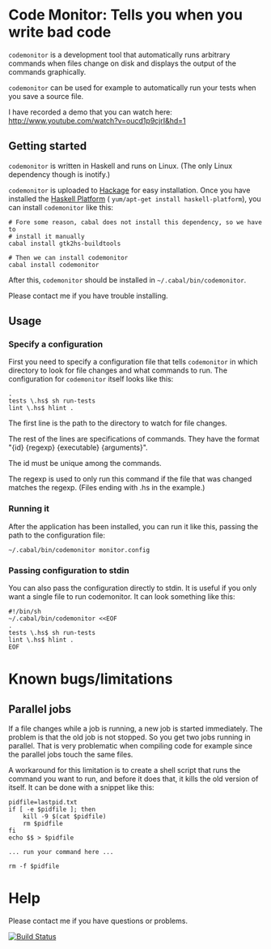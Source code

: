 # Code Monitor: Tells you when you write bad code

`codemonitor` is a development tool that automatically runs arbitrary commands
when files change on disk and displays the output of the commands graphically.

`codemonitor` can be used for example to automatically run your tests when you
save a source file.

I have recorded a demo that you can watch here:
http://www.youtube.com/watch?v=oucd1p9cjrI&hd=1

## Getting started

`codemonitor` is written in Haskell and runs on Linux. (The only Linux
dependency though is inotify.)

`codemonitor` is uploaded to
[Hackage](http://hackage.haskell.org/package/codemonitor)
for easy installation. Once you have installed the
[Haskell Platform](http://hackage.haskell.org/platform/) (
`yum/apt-get install haskell-platform`), you can install `codemonitor` like
this:

    # Fore some reason, cabal does not install this dependency, so we have to
    # install it manually
    cabal install gtk2hs-buildtools

    # Then we can install codemonitor
    cabal install codemonitor

After this, `codemonitor` should be installed in `~/.cabal/bin/codemonitor`.

Please contact me if you have trouble installing.

## Usage

### Specify a configuration

First you need to specify a configuration file that tells `codemonitor` in
which directory to look for file changes and what commands to run. The
configuration for `codemonitor` itself looks like this:

    .
    tests \.hs$ sh run-tests
    lint \.hs$ hlint .

The first line is the path to the directory to watch for file changes.

The rest of the lines are specifications of commands. They have the format
"{id} {regexp} {executable} {arguments}".

The id must be unique among the commands.

The regexp is used to only run this command if the file that was changed
matches the regexp. (Files ending with .hs in the example.)

### Running it

After the application has been installed, you can run it like this, passing the
path to the configuration file:

    ~/.cabal/bin/codemonitor monitor.config

### Passing configuration to stdin

You can also pass the configuration directly to stdin. It is useful if you only
want a single file to run codemonitor. It can look something like this:

    #!/bin/sh
    ~/.cabal/bin/codemonitor <<EOF
    .
    tests \.hs$ sh run-tests
    lint \.hs$ hlint .
    EOF

# Known bugs/limitations

## Parallel jobs

If a file changes while a job is running, a new job is started immediately. The
problem is that the old job is not stopped. So you get two jobs running in
parallel. That is very problematic when compiling code for example since the
parallel jobs touch the same files.

A workaround for this limitation is to create a shell script that runs the
command you want to run, and before it does that, it kills the old version of
itself. It can be done with a snippet like this:

    pidfile=lastpid.txt
    if [ -e $pidfile ]; then
        kill -9 $(cat $pidfile)
        rm $pidfile
    fi
    echo $$ > $pidfile

    ... run your command here ...

    rm -f $pidfile

# Help

Please contact me if you have questions or problems.

[![Build Status](https://secure.travis-ci.org/rickardlindberg/codemonitor.png)](http://travis-ci.org/rickardlindberg/codemonitor)
